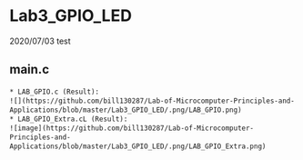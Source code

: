# Lab3_GPIO_LED
2020/07/03 test

## main.c
    * LAB_GPIO.c (Result):
    ![](https://github.com/bill130287/Lab-of-Microcomputer-Principles-and-Applications/blob/master/Lab3_GPIO_LED/.png/LAB_GPIO.png)
    * LAB_GPIO_Extra.cL (Result):
    ![image](https://github.com/bill130287/Lab-of-Microcomputer-Principles-and-Applications/blob/master/Lab3_GPIO_LED/.png/LAB_GPIO_Extra.png)    
